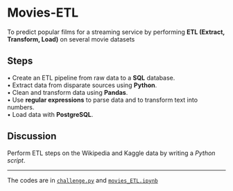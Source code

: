 # Movies-ETL
To predict popular films for a streaming service by performing **ETL (Extract, Transform, Load)** on several movie datasets 

## Steps
•	Create an ETL pipeline from raw data to a **SQL** database. <br />
•	Extract data from disparate sources using **Python**.<br />
•	Clean and transform data using **Pandas**.<br />
•	Use **regular expressions** to parse data and to transform text into numbers.<br />
•	Load data with **PostgreSQL**.

## Discussion
Perform ETL steps on the Wikipedia and Kaggle data by writing a *Python script*.

---
The codes are in [`challenge.py`](https://github.com/plin2204/Movies_ETL/blob/master/challenge.py) and [`movies_ETL.ipynb`](https://github.com/plin2204/Movies_ETL/blob/master/movies_ETL.ipynb)

